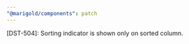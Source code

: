 ```yaml
---
"@marigold/components": patch
---
```


[DST-504]: Sorting indicator is shown only on sorted column.
